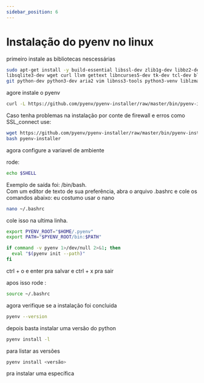 ```yaml
---
sidebar_position: 6
---
```


# Instalação do pyenv no linux

primeiro instale as bibliotecas nescessárias

```bash
sudo apt-get install -y build-essential libssl-dev zlib1g-dev libbz2-dev libreadline-dev 
libsqlite3-dev wget curl llvm gettext libncurses5-dev tk-dev tcl-dev blt-dev libgdbm-dev
git python-dev python3-dev aria2 vim libnss3-tools python3-venv liblzma-dev libpq-dev
```

agore instale o pyenv

```bash
curl -L https://github.com/pyenv/pyenv-installer/raw/master/bin/pyenv-installer | bash
```
Caso tenha problemas na instalação por conte de firewall e erros como SSL_connect use:

```bash
wget https://github.com/pyenv/pyenv-installer/raw/master/bin/pyenv-installer -O pyenv-installer
bash pyenv-installer
```


agora configure a variavel de ambiente 

rode:

```bash
echo $SHELL
```

Exemplo de saída foi: /bin/bash. <br />
Com um editor de texto de sua preferência, abra o arquivo .bashrc e cole os comandos abaixo:
eu costumo usar o nano
```bash
nano ~/.bashrc
```

cole isso na ultima linha.

```bash
export PYENV_ROOT="$HOME/.pyenv"
export PATH="$PYENV_ROOT/bin:$PATH"

if command -v pyenv 1>/dev/null 2>&1; then
  eval "$(pyenv init --path)"
fi

```

ctrl + o e enter pra salvar e ctrl + x pra sair

apos isso rode :

```bash
source ~/.bashrc
```

agora verifique se a instalação foi concluida

```bash
pyenv --version
```

depois basta instalar uma versão do python

```bash
pyenv install -l
```

para listar as versões

```bash
pyenv install <versão>
```

pra instalar uma específica
